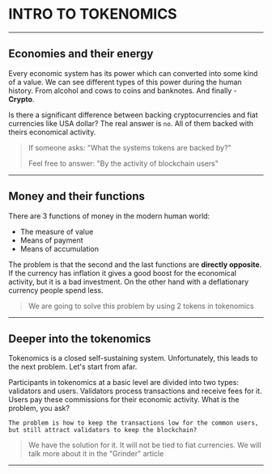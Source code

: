 # INTRO TO TOKENOMICS

---

## Economies and their energy

Every economic system has its power which can converted into some kind of a value. We can see different types of this power during the human history. From alcohol and cows to coins and banknotes. And finally - **Crypto**. 

Is there a significant difference between backing cryptocurrencies and fiat currencies like USA dollar? The real answer is `no`. All of them backed with theirs economical activity.

> If someone asks: "What the systems tokens are backed by?"
>
>Feel free to answer: "By the activity of blockchain users"

---

## Money and their functions

There are 3 functions of money in the modern human world:

* The measure of value
* Means of payment
* Means of accumulation

The problem is that the second and the last functions are **directly opposite**. If the currency has inflation it gives a good boost for the economical activity, but it is a bad investment. On the other hand with a deflationary currency people spend less.

> We are going to solve this problem by using 2 tokens in tokenomics

---

## Deeper into the tokenomics

Tokenomics is a closed self-sustaining system. Unfortunately, this leads to the next problem. Let's start from afar.

Participants in tokenomics at a basic level are divided into two types: validators and users. Validators process transactions and receive fees for it. Users pay these commissions for their economic activity. What is the problem, you ask? 

`The problem is how to keep the transactions low for the common users, but still attract validators to keep the blockchain?` 

>We have the solution for it. It will not be tied to fiat currencies. We will talk more about it in the "Grinder" article

---

